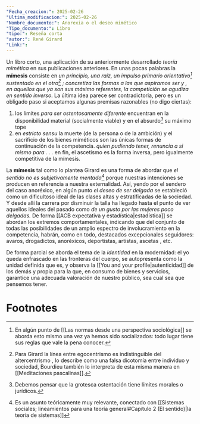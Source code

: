 ```yaml
---
"Fecha_creacion:": 2025-02-26
"Ultima_modificacion:": 2025-02-26
"Nombre_documento:": Anorexia o el deseo mimético
"Tipo_documento:": Libro
"tipo:": Reseña corta
"autor:": René Girard
"Link:": 
---
```

Un libro corto, una aplicación de su anteriormente desarrollado *teoría mimética* en sus publicaciones anteriores. En unas pocas palabras la **mímesis** consiste en *un principio, una raíz, un impulso primario orientativo[^1] sustentado en el otro[^2] ; concretiza las formas a las que aspiramos ser y , en aquellos que ya son sus máximo referentes, la competición se agudiza en sentido inverso*. La última idea parece ser contradictoria, pero es un obligado paso si aceptamos algunas premisas razonables (no digo ciertas): 
1) los límites *para ser ostentosamente diferente* encuentran en la disponibilidad material (socialmente viable) y en el absurdo[^3] su máximo tope
2) en *estricto sensu* la muerte (de la persona o de la ambición) y el sacrificio de los bienes miméticos son las únicas formas de continuación de la competencia. *quien pudiendo tener, renuncia a si mismo para . . .* en fin, el ascetismo es la forma inversa, pero igualmente competitiva de la mímesis.  

La **mímesis** tal como lo plantea Girard es una forma de abordar que *el sentido no es subjetivamente mentado[^4]* porque nuestras intenciones se producen en referencia a nuestra externalidad. Así, yendo por el sendero del caso anoréxico, en algún punto *el deseo de ser delgada* se estableció como un dificultoso ideal de las clases altas y estratificadas de la sociedad. Y desde allí la carrera por disminuir la talla ha llegado hasta el punto de ver aquellos ideales del pasado como *de un gusto por las mujeres poco delgadas.* De forma [[ACB expectativa y estadística|estadística]] se abordan los extremos comportamentales, indicando que del conjunto de todas las posibilidades de un amplio espectro de involucramiento en la competencia, habrán, como en todo, destacados excepcionales seguidores: avaros, drogadictos, anoréxicos, deportistas, artistas, ascetas , etc.  

De forma parcial se aborda el tema de la *identidad* en la modernidad: el yo queda enfrascado en las fronteras del cuerpo, se autopresenta como la unidad  definida que es, y observa la [[You and your profile|autenticidad]] de los demás y propia para la que, en consumo de bienes y servicios, garantice una adecuada valoración de nuestro público, sea cual sea que pensemos tener. 

 
# Footnotes

[^1]: En algún punto de [[Las normas desde una perspectiva sociológica]] se aborda esto mismo una vez ya hemos sido socializados: todo lugar tiene sus reglas que vale la pena conocer. 
[^2]: Para Girard la línea entre egocentrismo es indistinguible del altercentrismo , lo describe como una falsa dicotomía entre individuo y sociedad, Bourdieu también lo interpreta de esta misma manera en [[Meditaciones pascalinas]].  
[^3]: Debemos pensar que la grotesca ostentación tiene límites morales o jurídicos. 
[^4]: Es un asunto teóricamente muy relevante, conectado con [[Sistemas sociales; lineamientos para una teoría general#Capítulo 2 (El sentido)|la teoría de sistemas]] 